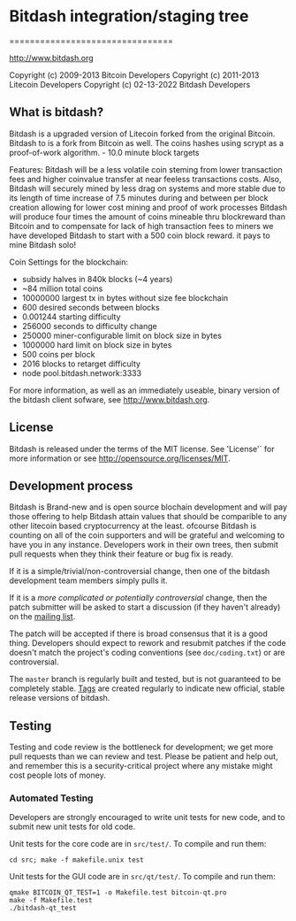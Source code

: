 # Bitdash integration/staging tree
================================

http://www.bitdash.org

Copyright (c) 2009-2013 Bitcoin Developers
Copyright (c) 2011-2013 Litecoin Developers
Copyright (c) 02-13-2022 Bitdash Developers

What is bitdash?
----------------

Bitdash is a upgraded version of Litecoin forked from the original Bitcoin. Bitdash to is a fork from Bitcoin as well.  The coins hashes using scrypt as a proof-of-work algorithm.  - 10.0 minute block targets

Features:
 Bitdash will be a less volatile coin steming from lower transaction fees and higher coinvalue transfer at near feeless transactions costs. Also, Bitdash will securely mined by less drag on systems and  more stable due to its length of time increase of 7.5 minutes during and between per block creation allowing for lower cost mining and proof of work processes
 Bitdash will produce four times the amount of coins mineable thru blockreward than Bitcoin and to compensate for lack of high transaction fees to miners we have developed Bitdash to start with a 500 coin block reward. it pays to mine Bitdash solo!

Coin Settings for the blockchain:
- subsidy halves in 840k blocks (~4 years)
 - ~84 million total coins
 - 10000000 largest tx in bytes without size fee
blockchain
 - 600 desired seconds between blocks 
 - 0.001244 starting difficulty 
 - 256000 seconds to difficulty change 
 - 250000 miner-configurable limit on block size in bytes 
 - 1000000 hard limit on block size in bytes 
 - 500 coins per block
 - 2016 blocks to retarget difficulty
 - node pool.bitdash.network:3333

For more information, as well as an immediately useable, binary version of
the bitdash client sofware, see http://www.bitdash.org.

License
-------
Bitdash is released under the terms of the MIT license. See 'License'` for more
information or see http://opensource.org/licenses/MIT.

Development process
-------------------
Bitdash is Brand-new and is open source blochain development and will pay those offering to help Bitdash attain values that should be comparible to any other litecoin based cryptocurrency at the least. ofcourse Bitdash is counting on all of the coin supporters and will be grateful and welcoming to have you in any instance.
Developers work in their own trees, then submit pull requests when they think
their feature or bug fix is ready.

If it is a simple/trivial/non-controversial change, then one of the bitdash
development team members simply pulls it.

If it is a *more complicated or potentially controversial* change, then the patch
submitter will be asked to start a discussion (if they haven't already) on the
[mailing list](http://sourceforge.net/mailarchive/forum.php?forum_name=bitcoin-development).

The patch will be accepted if there is broad consensus that it is a good thing.
Developers should expect to rework and resubmit patches if the code doesn't
match the project's coding conventions (see `doc/coding.txt`) or are
controversial.

The `master` branch is regularly built and tested, but is not guaranteed to be
completely stable. [Tags](https://github.com/bitcoin/bitcoin/tags) are created
regularly to indicate new official, stable release versions of bitdash.

Testing
-------

Testing and code review is the bottleneck for development; we get more pull
requests than we can review and test. Please be patient and help out, and
remember this is a security-critical project where any mistake might cost people
lots of money.

### Automated Testing

Developers are strongly encouraged to write unit tests for new code, and to
submit new unit tests for old code.

Unit tests for the core code are in `src/test/`. To compile and run them:

    cd src; make -f makefile.unix test

Unit tests for the GUI code are in `src/qt/test/`. To compile and run them:

    qmake BITCOIN_QT_TEST=1 -o Makefile.test bitcoin-qt.pro
    make -f Makefile.test
    ./bitdash-qt_test

